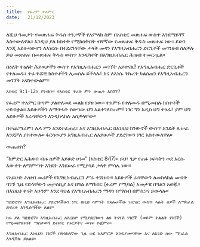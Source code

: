 ```yaml
---
title:  የፉሪም ተአምር
date:   21/12/2023
---
```


ለሺህ ዓመታት የመጽሐፍ ቅዱስ ተንታኞች የአምላክ ስም በአስቴር መጽሐፍ ውስጥ እንደማይገኝ አስተውለዋል። እንዲህ ያለ ክስተት የሚከሰትበት ብቸኛው የመጽሐፍ ቅዱስ መጽሐፍ ነው። ይሁን እንጂ አይሁዳውያን ለእነርሱ በተደረገላቸው ታላቅ መዳን የእግዚአብሔርን ድርጊቶች መገንዘብ ስለቻሉ ይህ መጽሐፍ በመጽሐፍ ቅዱስ ውስጥ እንዲካተት በእግዚአብሔር ሕዝብ ተመርጧል።

በዕለት ተዕለት ሕይወታችን ውስጥ የእግዚአብሔርን መገኘት አይተናል? የእግዚአብሔር ድርጊቶች የተለመዱ፣ ተፈጥሯዊ ክስተቶችን ሊመስሉ ይችላሉ፤ እና ለእነሱ ትኩረት ካልሰጠን የእግዚአብሔርን መገኘት አናስተውልም።

`አስቴር 9:1-12ን ያንብቡ። የአስቴር ጥረት ምን ውጤት አስገኘ?`

የፉሪም ተአምር በጣም ያልተለመደ መልክ የያዘ ነው። ተአምሩ የተለመዱ በሚመስሉ ክስተቶች ተደብቋል። አይሁዶችን ለማጥፋት የወጣው ህግ አልተገለበጠም፤ ነገር ግን አዲስ ህግ ተፃፈ፤ ያም ህግ አይሁዶች እራሳቸውን እንዲከላከሉ አስቻላቸው።

በተጨማሪም፣ ሌላ ምን እንደተፈጠረ፣ እና እግዚአብሔር በእነዚህ ክንውኖች ውስጥ እንዴት ሊሠራ እንደቻለ ያስተውሉ። ፋርሳውያን እግዚአብሔር ለአይሁዶች ያደረገውን ነገር አስተውለዋል።

ውጤቱስ?

“ከምድር አሕዛብ ብዙ ሰዎች አይሁድ ሆኑ።” (አስቴር 8፡17)። ይህ፣ ጌታ የጠፉ ነፍሳትን ወደ እርሱ እውቀት ለማምጣት እንዴት እንደሠራ የሚያሳይ ታላቅ ምሳሌ ነው።

የአይሁድ ሕዝብ መሪዎች የእግዚአብሔርን ሥራ ተገነዘቡ። አይሁዶች ራሳቸውን ለመከላከል መብት ባገኙ ጊዜ የድላቸውን መታሰቢያ እና በዓል ለማክበር (ፉሪም የሚባል) አመታዊ በዓልን አወጁ። በእነዚህ ቀናት አሁንም እንደ ባህል የእግዚአብሔርን ማዳን በማሰብ በምስጋና ይውላሉ።

`ግድድሮሽ፡ እግዚአብሔር ያደረገላችሁን ነገር በዚህ ሳምንት በጸሎታችሁ ዝርዝር ውስጥ ላሉት ሰዎች ለማካፈል ድፍረት እንዲሰጣችሁ ጸልዩ።`

`ከፍ ያለ ግድድሮሽ፡ እግዚአብሔር ለእርስዎ የሚያደርገውን ልዩ ትናንሽ ነገሮች (ወይም ትልልቅ ነገሮች) የሚመዘግቡበት ማስታወሻ ደብተር ይኑርዎትና መፃፍ ይጀምሩ።`

`እግዚአብሔር እነዚህን ነገሮች በትክክለኛው ጊዜ ወደ አእምሮዎ እንዲያመጣቸው እና ለአንድ ሰው ማካፈል እንዲችሉ ይጸልዩ።`